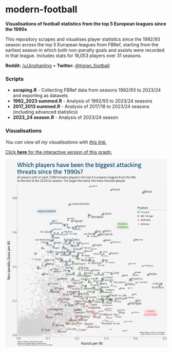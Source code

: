 # modern-football
**Visualisations of football statistics from the top 5 European leagues since the 1990s**

This repository scrapes and visualises player statistics since the 1992/93 season across the top 5 European leagues from FBRef, starting from the earliest season in which both non-penalty goals and assists were recorded in that league. Includes stats for 16,053 players over 31 seasons.

**Reddit:** [/u/Jinshanling](https://www.reddit.com/u/jinshanling) •  **Twitter:** [@tigran_football](https://twitter.com/tigran_football)


### Scripts 

- **scraping.R** - Collecting FBRef data from seasons 1992/93 to 2023/24 and exporting as datasets
- **1992_2023 summed.R** - Analysis of 1992/93 to 2023/24 seasons
- **2017_2013 summed.R** - Analysis of 2017/18 to 2023/24 seasons (including advanced statistics)
- **2023_24 season.R** - Analysis of 2023/24 season



### Visualisations
*You can view all my visualisations with [this link.](Visualisations.md)*


[Click **here** for the interactive version of this graph:](https://public.tableau.com/views/Whohavebeenthemostproductiveplayerssincethe1990s/Dashboard1?:language=en-GB&:sid=&:display_count=n&:origin=viz_share_link)


![1992/93 - 2023/24 NPG vs A viz](viz/9223%20npg%20a%20export.png?raw=true)
